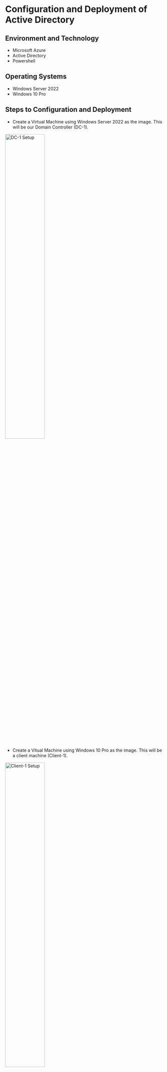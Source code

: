 <h1> Configuration and Deployment of Active Directory </h1>

<h2> Environment and Technology </h2>

- Microsoft Azure
- Active Directory
- Powershell

<h2> Operating Systems </h2>

- Windows Server 2022
- Windows 10 Pro

<h2> Steps to Configuration and Deployment </h2>

- Create a Virtual Machine using Windows Server 2022 as the image. This will be our Domain Controller (DC-1).
<img src="https://i.imgur.com/vCOaCLU.png" height="50%" width="50%" alt="DC-1 Setup"/>

- Create a Vitual Machine using Windows 10 Pro as the image. This will be a client machine (Client-1).
<img src="https://i.imgur.com/Ja7LoRM.png" height="50%" width="50%" alt="Client-1 Setup"/>

- Set the Domain Controller's Network Interface Private IP Address to static.
<img src="https://i.imgur.com/X4odscV.png" height="50%" width="50%" alt="DC-1 Networking Settings"/>
<img src="https://i.imgur.com/y7bP3Bn.png" height="50%" width="50%" alt="DC-1 IP Settings"/>

- Log in to Client-1 using Remote Desktop. Ping the Private IP Address of DC-1. This request should time out. 
<img src="https://i.imgur.com/ctgZkqB.png" height="50%" width="50%" alt="Pinging DC-1"/>

- Log in to DC-1 using Remote Desktop. Enable ICMPv4 on the server's firewall.
<img src="https://i.imgur.com/vpwBrTJ.png" height="50%" width="50%" alt="Enabling echo requests"/>

- Install a new Active Directory Forest on DC-1 and promote server to Domain Controller.
<img src="https://i.imgur.com/z7LoGb6.png" height="50%" width="50%" alt="Creating new active directory forest"/>
<img src="https://i.imgur.com/lDGnjhj.png" height="50%" width="50%" alt="Promote server to domain controller"/>

- Within Active Directory Users and Computers, create a new Organizational Unit called "_EMPLOYEES".
- Within Active Directory Users and Computers, create a new Organizational Unit called "_ADMINS".
<img src="https://i.imgur.com/eABVAhC.png" height="50%" width="50%" alt="Creating new organizational unit"/>


- Create a new employee and give that employee Admin privileges.
<img src="https://i.imgur.com/T1L5w7r.png" height="50%" width="50%" alt="Creating new employee"/>
<img src="https://i.imgur.com/FXCpetf.png" height="50%" width="50%" alt="Giving new employee Admin privileges"/>

- Log back in to DC-1 as the new employee that was created in the previous step.
- Within the Azure portal, set Client-1's DNS settings to the Private IP of DC-1.
<img src="https://i.imgur.com/qmQ1Rgc.png" height="50%" width="50%" alt="Changing Client-1 DNS settings"/>

- Restart Client-1. On Client-1, run "ipconfig /all" to verify the new DNS settings have taken effect.
<img src="https://i.imgur.com/uADK8kI.png" height="50%" width="50%" alt="Client-1 DNS Server is now DC-1"

- Log in to Client-1 as the original user created with the VM and join Client-1 to DC-1's domain.
<img src="https://i.imgur.com/7QuT063.png" height="50%" width="50%" alt="Joining Client-1 to mydomain.com"/>

- Create an organizational unit called "_CLIENTS" and drag Client-1 into the new folder.
<img src="https://i.imgur.com/txJ7htq.png" height="50%" width="50%" alt="Moving Client-1 machine into the _CLIENTS OU"/>

- Using the new Admin employee credentials, log in to Client-1 and allow domain users to access Remote Desktop.
<img src="https://i.imgur.com/sY8blo1.png" height="50%" width="50%" alt="Allowing all users to access DC-1 Client Machines remotely"/>

- Use Powershell to run a script that creates additional users. Make sure to run Powershell as an Administrator.
<img src="https://i.imgur.com/o26hURI.png" height="50%" width="50%" alt="Using script to create new users"/>

